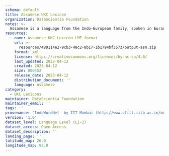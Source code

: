 ```yaml
---
schema: default
title: Assamese UKC Lexicon
organization: DataScientia Foundation
notes: >-
  Assamese is a language from the Indo-European family, spoken in Eurasia. The UKC Lexicon of Assamese is represented as a lexico-semantic network. It consists of words, word senses, synsets, as well as sense-level and synset-level relationships.
resources:
  - name: Assamese UKC Lexicon LMF format
    url: >-
      resources/480114e2-9cb3-48c2-8b17-1b1794bf3573/output-asm.zip
    format: xml
    license: https://creativecommons.org/licenses/by-nc-sa/4.0/
    last_updated: 2023-04-12
    created: 2023-04-12
    size: 800452
    release_date: 2023-04-12
    distribution_document: ''
    language: Assamese
category:
  - UKC Lexicons
maintainer: DataScientia Foundation
maintainer_email: ''
tags: ''
provenance: 'IndoWordNet  by IIT Mumbai (http://www.cfilt.iitb.ac.in/wordnet/webhwn/); Wiktionary 2022.01. by Wikimedia Foundation (http://en.wiktionary.org); CogNet 2.1 by Khuyagbaatar Batsuren, National University of Mongolia (http://cognet.ukc.disi.unitn.it); KinDiv: Kinship Diversity 1.0 by Temuulen Khishigsuren (http://ukc.disi.unitn.it/index.php/kinship/); UniMet: Universal Metonymy 1.0 by Temuulen Khishigsuren and Gábor Bella (http://ukc.disi.unitn.it/index.php/metonymy/); MorphyNet 2.0 by Gábor Bella and Khuyagbaatar Batsuren (http://ukc.disi.unitn.it/index.php/morphynet/); Antonymy 1.0 by Gábor Bella (http://ukc.datascientia.eu); Princeton WordNet 2.1 by Princeton University (https://wordnet.princeton.edu)'
version: '1.0'
dataset_level: Language Level (L1-2)
dataset_access: Open Access
dataset_description: ''
landing_page: ''
latitude_map: 26.0
longitude_map: 93.0
---
```

